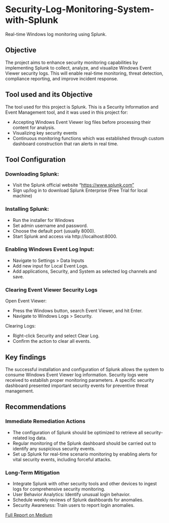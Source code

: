 # Security-Log-Monitoring-System-with-Splunk
Real-time Windows log monitoring using Splunk.

## Objective
The project aims to enhance security monitoring capabilities by implementing Splunk to collect, analyze, and visualize Windows Event Viewer security logs.  This will enable real-time monitoring, threat detection, compliance reporting, and improve incident response.


## Tool used and its Objective
The tool used for this project is Splunk. This is a Security Information and Event Management tool, and it was used in this project for:
- Accepting Windows Event Viewer log files before processing their content for analysis.
- Visualizing key security events
- Continuous monitoring functions which was established through custom dashboard construction that ran alerts in real time.

## Tool Configuration
### Downloading Splunk:
- Visit the Splunk official website “https://www.splunk.com”
- Sign up/log in to download Splunk Enterprise (Free Trial for local machine)

### Installing Splunk:
- Run the installer for Windows
- Set admin username and password.
- Choose the default port (usually 8000).
- Start Splunk and access via http://localhost:8000.

### Enabling Windows Event Log Input:
- Navigate to Settings > Data Inputs
- Add new input for Local Event Logs.
- Add applications, Security, and System as selected log channels and save.

### Clearing Event Viewer Security Logs
Open Event Viewer:
- Press the Windows button, search Event Viewer, and hit Enter.
- Navigate to Windows Logs > Security.

Clearing Logs:
- Right-click Security and select Clear Log.
- Confirm the action to clear all events.

## Key findings
The successful installation and configuration of Splunk allows the system to consume Windows Event Viewer log information. Security logs were received to establish proper monitoring parameters. A specific security dashboard presented important security events for preventive threat management.

## Recommendations
### Immediate Remediation Actions
- The configuration of Splunk should be optimized to retrieve all security-related log data.
- Regular monitoring of the Splunk dashboard should be carried out to identify any suspicious security events.
- Set up Splunk for real-time scenario monitoring by enabling alerts for vital security events, including forceful attacks.

### Long-Term Mitigation
- Integrate Splunk with other security tools and other devices to ingest logs for comprehensive security monitoring.
- User Behavior Analytics: Identify unusual login behavior.
- Schedule weekly reviews of Splunk dashboards for anomalies.
- Security Awareness: Train users to report login anomalies.


[Full Report on Medium](https://medium.com/@folajayeabdulrahman/building-a-security-log-monitoring-system-with-splunk-a-technical-walkthrough-0eda9454b8af)















